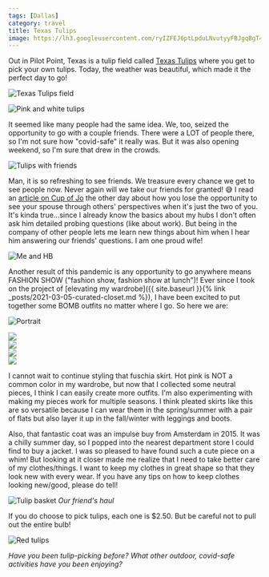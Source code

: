 ```yaml
---
tags: [Dallas]
category: travel
title: Texas Tulips
image: https://lh3.googleusercontent.com/ryIZFEJ6ptLpduLNvutyyFBJgqBgT4Yl28wPkbTtwuH7sy7BlwhQlEdE4GwwCfgyMrUgkCKIlLBMz7tGzvGKVz-VrUhm75REamVhn7QLiu2bpQrwN_RBxVKpR5c8GHQX037DGOYo1LATXmlG0oIJjYVgMUjWU2mBN3vGpkye4QoS5fzJP9Li9Fl6hrQfiQpw07QL6kTdaO1v-oGlW97OCXTVzvPKPrESRwVgfZVpBl52UePp724bNsLXGuF-fwuI8JBW95feWBxQqk5lFJ0eo5HSOaZ0LxAf4SzoH0ImWpXF6_lMAXHR4QeXK_0vnk0gWFiftI23dkR-CSw4NMOYcNNQlVZMkba5rFZZm0RHTFO8wcGICR5UPDfI35BPMkqm0zxvbEWHprSiHV2DOMcPuQNkHKMhnG1RScESrqyUgMSg1TpYQftUayFnKP9hcA-0D1NCMK2JPoAntflLTMyCthlJn8QEl0n0aj27R6GnuxC0vrfKhtHGPruSZ9-AgiDX3wqtwKKFKEc762trFCnNODz4W1jD6XdjXtHL_fmvpZX8hZy2Hv3zr6UErLgVfDBYiBH_LbRf4hwMmx7beYm5o1O9T7egl-_Djw8YmpqBQow1DEC08s2XtzmHb4jmW0zYO23iaP80ytax3ncR-HjpiN0NnKPGDAZ9h7oYWIrRXEbQERzo5zrJmqA1IGYd3QmVPSom2TVIlSlPkgNT51EnKbTdPILWto_5U5VcJOaHo_K-jCc_6-uvAJ47=w667-h1000-no?authuser=0
---
```


Out in Pilot Point, Texas is a tulip field called [Texas Tulips](https://texas-tulips.com/) where you get to pick your own tulips. Today, the weather was beautiful, which made it the perfect day to go!

![Texas Tulips field](https://lh3.googleusercontent.com/6umJ9zmjXtAkOUBcjLxrwUyteZc6PtFBj4PSqWHYg194ET8y83nS5E2R9c1lsf_b3NZyC8p3GMvv0woLZnrHF5KT7-mfYmqJaEa4pO8-L76-bbHC6EHREBDNiQY7KCMkZjSnhDuHBe4gP6HJxR_JCDjE4vs4WUDg8mw5W7aTcKTHBMMfB1axkJftBXMTfr4c6pN5oFdwS4V9WIoirknHGRRxEdrfs_Ia0rLLfzWgpF307jmKAEOctvdK1JLng5Se9ErISP_1zBRqa27NtLLeZgAk1By6Np83PqVPbkQkncVsPOHOmqI5LOcrun4JKrEmWQPCstsQ3BN6eRigtZ2CvQE6RR7hyofQQZ5N_Cd9_kiy4g64yL_kg4tqC-pnzPSlxwQMzZ8_je4fXMO_9wIPCQe5zv7dOUmkg1wv9psfwl7KaBblP2X6ECCU0Elwa66Zp_R6pgSsf2XwAFazoRZ8HAQflUXWOlYlXjwn4Rda1vgfjXlCO4zEjGLw32hPavtQs6wA7gsFwkU-ucoWdHnN8IOnKXVsHT2JRo2bRmeE-l5wmvq17TvEcRoZdfvZOrgu3hUr9DNEXfERyM7k_8ZjCqvJQgqJPK9ofEj5jVJKwfoXsmtTm2hI2eL4yPRZoOmb_v1O3ZpGwdynyy64iMkq98mtP0fqLE1ED7p4yYcnnsnWgIYUpheXsjYd-shgkys8sKt2_vYUUcp5n5u8RnRNJCoxYUPYAQ2ZYyJokRjl6yTYEGSk_poPWj8t=w656-h984-no?authuser=0)

![Pink and white tulips](https://lh3.googleusercontent.com/1H3VCgiv4A0XKVgl3vHvHdvZlVGDs-ahlaU4xsVjwH9pYbz6BIf0_qUoUho66-cFg9izBp3rq7xdL3PLHhoGBsC8lG5rqLpt9wZneP_nBlQVfS2A84bpXvIb8NfdogM6YriyIf3LlbdyUb5AFuE448l7HCYFaxjGGZL_MJEXYhW2S8oBFJQKqnFry-W08RdUFiEydiKETA-sOrr0TnSt3mNMU474rzv5MUqpRT9z0kn8t99QXK6zhPJSR76QmaBEzvQqUpPjlpuIUh0J-WFdBH-j8s9QfCGkXLe_ogg-QCoLlsGn94wJTX0DbDdfshJvSRJeKPRALv0UVkEn7haU4hQDgJsY0DC7L5sIQ5y7I6O74lON1Sq9snwNsA5yNhIHpjic0EqX4bGVzECmy7i6peFjGmduGVs-xb1VSqUnTlHwslK0t9VupXGmrresyGLFH0cdnfKwc88fEpiEWPOGoB_P3ADH8SL0rJz0UG1EzO6n55ABkYB7sawYy9LyL40LZ6WDwTl9IbSpTkLpMULJPCrPno41hjghKAppqqN6yFLPIXBkTrLTDwi6htKRoFBuwUTlPp0cIlgizE1OIdIcd2rzq4GwV-mrmfNpPhhS8dZLFS9J0AxcZIeZUOiL-kgw7wzoRg7pAm33HDJJkeT5bZbtiMJmnL8h_e2dulRM3OW9XBxGgvIHZGNqBdHV3FpQCwP13dDyVSqkfzWQU9GyyyuFiHWIxjJcmPCd9uw1nSdqYwUm5pTpMcuH=w1000-h667-no?authuser=0)

It seemed like many people had the same idea. We, too, seized the opportunity to go with a couple friends. There were a LOT of people there, so I'm not sure how "covid-safe" it really was. But it was also opening weekend, so I'm sure that drew in the crowds.

![Tulips with friends](https://lh3.googleusercontent.com/JcKtXjTFlKdzHrttlkxWn4inUxf63ZRZK9IusZtRbw7_MtJUnc6WkSG7lvB3sq0hrKe2fmO_oRxO0-RUhzpd8L0Rv8JbhDWjfWBdGdEYpGMPW2iVE-q7BEE_ZUtTmwit8PQSOiPBCD9tsCDMzu1Sclgsw2ELQ4vppvAT5ExWilAek-fhZCsGcZBq3QiY-7dvnkseTMpQMvRbY6xNoMsAaJggaTQ0begN_XLq2mbFEwJyENhHv1tHcZPQybeIIhwJ2cPEGDuc3m80Y5DpwqbH5egua8iXSCIXQiaOmqfSc3uiNM2MrYzFPVzuyyrGU96sILshAhT7bwOvA9hIzvGRyCZKt0t036xBGL5v22lQs9Y6b1gaZ9GCKOLzbjbAZuPpDC5EkgKZlOG9UwKRkfPRz1IXeRD0eAt938EObD5hCoccWwVk6ZpLlkTuzkDi5qHIOwwjyYtHAQHqDAbIOU_bmRbApaIuGCAoASe_L41EYFE3fvG0SjxEGnXgzgTJUUm2gnj5glSOktZzrGoInAD1BoKzhP0D2o_gOlsybmFgOrp0NwRUU7T8JfwOS1XXDt7UYwIANqbMK-hygoq-NG89w4FfXiUi_5-rqFFZn9qrWOm3s4Oz2u79KbVh_EPnPapZ96TcZVq71BF3Jtwj3nyfkBI7Pvgo9OIKeC2uKAyz1YABF6EEEchUb1UI0HKoR_c9XvJNoaA4jlGNShqm6oQ92fymf7KMD13H1Ktf4KmFMvvpeoW2zreLMk_V=w1000-h667-no?authuser=0)

Man, it is so refreshing to see friends. We treasure every chance we get to see people now. Never again will we take our friends for granted! :sweat_smile: I read an [article on Cup of Jo](https://cupofjo.com/2021/03/marriage-during-pandemic/) the other day about how you lose the opportunity to see your spouse through others' perspectives when it's just the two of you. It's kinda true...since I already know the basics about my hubs I don't often ask him detailed probing questions (like about work). But being in the company of other people lets me learn new things about him when I hear him answering our friends' questions. I am one proud wife!

![Me and HB](https://lh3.googleusercontent.com/j63ovtIKzCJ3JWFml28s8OMc9x-UNiSCdPZ_pciSWk-mza_zMmScz_ZYbBZNJWK43LWhO1YPD2mNmUCTs4yhS69ixdhK0D_VR9LMx79Kjz-kjLS6iJZ3kMFWQf3YYv3S__E4TpsxIZ40O_ecOVpvF_WwqJ9_KXarZoF8PNY85ZAmuqVszT9O2cfZMu4_6qXRnYNDD8QHTpe7vfJ96Ra-cDwuTLYr7mr86zYU-LvZONfT3egHKA2gJ7EUQuvJj0nKu2nZn-vYaU5M4wTvI1FoK9H0tSb_p1IW5eUQ59XFh_AnfDrnyx_atUHHpWXL3vfT1IWpGqmn23N1-MzGzXmScngcTrsf1_sIWf2ZQkgb7W-UsLpOOkvAsI7ohvCZ2KDe6-PY11YiryKAvOXusFNkWILF1Cxxqsj_3vIk_9EBw9k5UUp2_Dn1GQgjkhVp5dG-hNMfCn2YQYQOqPzeS3ZE_jDOdr98ya87PRxoM_NL2fTFIDVgt9AT4XOt-tT8vfU2-WTeH8MuP59-HAYRzSHMCq0xHAAQ3q3aFeB00J53R2uxUobNOBMF2QyexFw5sOyekQSd44pUXoMch7KfMJRJmrMxCJUpcmFeQubzhIbG4vFcpkeg1pdFs8hh6B81tE0FiJncGasPnsfZN2K0az-Hs-kdhwkuRUnknGQsErtx8bU059KE-eJu0N2AaHdYnG36R0TchSd8kA_DvAlbsPfJlkj2DITk3Oph_NCEw89sNYtv03GCfu2okK-f=w667-h1000-no?authuser=0)

Another result of this pandemic is any opportunity to go anywhere means FASHION SHOW ("fashion show, fashion show at lunch")! Ever since I took on the project of [elevating my wardrobe]({{ site.baseurl }}{% link _posts/2021-03-05-curated-closet.md %}), I have been excited to put together some BOMB outfits no matter where I go. So here we are:

![Portrait](https://lh3.googleusercontent.com/UvE1aVLFOMAI1xH9KSG23REu9xIvftMxZvbbkVHIpDlYeiamCTKMuU0FvASx_OXlR9AmQDjhoXkVDOywu1JyIJmZiUwIFkzYujQVgCnwraba4B8XY7hVc5jWgGYY7vNpEnVenAjCOPXFml5FUAvikrs5mWk3gKxPsYCNU38wz7IwPiNxIX2a3F2cmzwkXXFBP9QtQ8HOWAS5egtVinHfqRrAWfcKOjrioMmCqM2x9DvHw-UoDikWbERKv-lu1xxtqe0aCBNfNwG5HtrxRw5TAW2S81r1XXg0TBBQbhGMVowp7P1rd6P96-cg8WItjj_OdQRc2d_G7u7oznwLzHKrHYbLeqtEDCPvdhB2FIRg8qd8ON9t3mD3n2KLRIpI47hUNlRbAbHOZQ4lSaCVwUnKd9IKJ4BrE28xx989A0Kn7Dbu1XcFXYQHhHc2GJod2y8arwociXy88klqyPS67DIEeQam7S9K1Dolaa-H03qzY9DcMEl36215IsAMdCg9E657RqyvNCwEbVjT6kq4MO7EO7hHQy7DS8rBAQphiyIfOrtJThMG185oNnnz_B6R_pilzxh390Cfh2T4Y52okkb0NkY446nFNmAMc_lu53sq-Pp2e1dD71vmaKYDiw2aWBzAlyrs-t1MaLcuBBRtAB0CNX71P68nbURw8WYCyMDdRbR0X9VbH24p8BspdI9DMQhwRtWUEuBxEjcCiGx4AxDk7w7KmHhD8N6Ehra1MmcBWJTacYT9yK4TSmCm=w667-h1000-no?authuser=0)

<div class="row row-cols-1 row-cols-md-2 gy-4">
    <div class="col">
        <img src="https://lh3.googleusercontent.com/L0oWCOwTGhNSSpOzdbWjzEpJYGFsZgHpJoUagSXRjKX22rwpeTY0m0aPHKWv-uXcU265Zqt3AVZexra8o2PPK_FDwGPC4hUjtumPhtNWLHMS6t6N-MOD5l2TBOtgxwdG7ulTHkV1WFGUa5DIoaQL1EbRJhcWQiNtWUIEyTQGX-qx7D5PA16Z3eopjnREIx4wpPngz6AhbLNEByVCJLgkSyFm6o1SXEoUOjjSj-THOfB5NSP6lIQ3nzh2P-LW2g9kXtq_dClY--sJnfdDuW-E7gLaG8Whto1MgRfrdeKF-Q3ajSlwci6bJpKJdCHaYY_uNC1aLKt8Y53hxIDZQa3h6V7Q_9_bbfZSrSdatd5gimPWtLXbbm8dHGvAt2DHzWf4cegFgp90r2FxC_Ww6VSE6sRGxgoAzrKe9-7D1V9Z14u2NVuKY3y2tIqNZe01IeSJNkSW2yCd_dKV8Ku09eXLOexQxwGqWY-RQKgERziUCpMrPA6Hsep9BkdSsRRFblwgntqzrUgFqPJssxZrR4vwysZ7bO0GK0crRmNyKW20S87_zZp6hAKeT64DelRITddah1kEJ7xdCUp5iS3bEmTwDjsqDmg17AtaTq4U-_MSssT67K_HPbbeMjjXSmkMSKOUo8X7OMgabHIJVXZhD45ONZRPyw32oUV5EZp3rhrP7FCUWPM0UmCRkub3mv3fXgiNxH4i6thJiJmTi35U5qs0AbTHv3273msiDwtYsH7L9NNYnLgWASekc03Z=w667-h1000-no?authuser=0">
    </div>
    <div class="col">
        <img src="https://lh3.googleusercontent.com/Xhfomx6mVUX_H-KzQSrVXWhn5iFPX9D3YNVDMmkg0VN0jrWJElj1VA1ZsJWSf9zVVp2oHjX0ij1AhQrtw7NMczABjvMZvOP42p96TbBSlhylmdcVvn6yr3KZYenBsEHcLNoOZl61e2y9pYNUe4Lk1kpvoenRW2xndlQQ3u3FMRnD39cfRpSEPs1IGHryWLnRzFII9DfMSP8P6a4oD2CrrJRdJnkHWjADBEOywqaR0pe0_fyys0SG6-EwaZZY_neH-LRiiVIfkL99T-yWMUZWkpDvVsRpQ3bj70lclRz5_Zvm6ns_xfZHNjCK4j7-J9UOJJZsbT8BbuBecq2E2ACt9vugJ6TIUk8jaKXrDANbLf0XkeDAuqpIkEdKLAU8CD-_jueZBwJkCSaPRiOmOXRnxmJHurvnXx5ymONcRYhGjYUs6DtoDIJ4TbKJL2-HZ8dA-OkIT0g_3PAnq4Yy2nBuLM8GEJjZh03CWS91_ajOXx0tin-at9omiqo3waq_mWBokt7CvnFeWOOk4OSpzEm4R-0KMp1WER2TDxJbI6YWjpD-TP2mnmT-qUrODduNgfDbKrHY0rnjuGTuXTDn-wZ5vUIyLOal7icj74UHeCl7ngIEROea1ZsC1rWBB0DhYn_cjbPzh6ldIouQAGc0aN6uQha5ObE6xmPF5mWQC-Nm8-112hqMyjLd4UdlGOGfXkhE0JUS5oVGKQoueV7XjpAWD7IUlopWSnfy13XdzsIhBb4OYQl6VL8ZgJku=w667-h1000-no?authuser=0">
    </div>
     <div class="col">
        <img src="https://lh3.googleusercontent.com/ryIZFEJ6ptLpduLNvutyyFBJgqBgT4Yl28wPkbTtwuH7sy7BlwhQlEdE4GwwCfgyMrUgkCKIlLBMz7tGzvGKVz-VrUhm75REamVhn7QLiu2bpQrwN_RBxVKpR5c8GHQX037DGOYo1LATXmlG0oIJjYVgMUjWU2mBN3vGpkye4QoS5fzJP9Li9Fl6hrQfiQpw07QL6kTdaO1v-oGlW97OCXTVzvPKPrESRwVgfZVpBl52UePp724bNsLXGuF-fwuI8JBW95feWBxQqk5lFJ0eo5HSOaZ0LxAf4SzoH0ImWpXF6_lMAXHR4QeXK_0vnk0gWFiftI23dkR-CSw4NMOYcNNQlVZMkba5rFZZm0RHTFO8wcGICR5UPDfI35BPMkqm0zxvbEWHprSiHV2DOMcPuQNkHKMhnG1RScESrqyUgMSg1TpYQftUayFnKP9hcA-0D1NCMK2JPoAntflLTMyCthlJn8QEl0n0aj27R6GnuxC0vrfKhtHGPruSZ9-AgiDX3wqtwKKFKEc762trFCnNODz4W1jD6XdjXtHL_fmvpZX8hZy2Hv3zr6UErLgVfDBYiBH_LbRf4hwMmx7beYm5o1O9T7egl-_Djw8YmpqBQow1DEC08s2XtzmHb4jmW0zYO23iaP80ytax3ncR-HjpiN0NnKPGDAZ9h7oYWIrRXEbQERzo5zrJmqA1IGYd3QmVPSom2TVIlSlPkgNT51EnKbTdPILWto_5U5VcJOaHo_K-jCc_6-uvAJ47=w667-h1000-no?authuser=0">
    </div>
    <div class="col">
        <img src="https://lh3.googleusercontent.com/-lOcCXAOSRxoRbu4xUZ5UpKscKiBtE0WowIqdMSgW0ENTnuyTfHGqMF4V04MrvlV2C4HgU4gWPlDq2HbtBnlHeBUq7I1DzwwzRelY4Q3ckSjp_QXlVwlJuKbaNJ872Hn51H_kyR9Fqdehwlt7hqtE9fPfNwgO4irTrPEmUzH9PB7u1olrTYNtsSsGA1tmK2_mgfRBnBYvxO6-LYEXxQLNCcCVxbcoOBTcOxjJ4qpwMhCkktzVlN5d7e6FPSk3GBmpz_igrIfEN5rQQuUqNC0LpdBsZ44bod-AwTo14Jkxdnqx76QnhuRXa_Hcz9GJssFnJaD1eQ6HJzGPqllTJfkWFeobUKTJy-oMqMyxe0d62wazP6o0q3mdPj6_LQcS01qo8I_wLH-abKPClmVZRDUWVQ2NM6LToSkqGWTxjLJRqty-Px4QBq0L4zI2wMCFhl2RCCBATclJPYQEGU-NcfP2k-esaBS3TFG8YdeFt8V5X7yljwS2VpU9ls1QjLKCSbT43j0VhvY_88fxRIfMa_wqpltDjHn2nxC6vN0_0LyAjEPUWH-wdtVDRqpW8ZggFHhhKCEQTK5M0ERJT2rxNSJwzEDphj70zHtyMpljhJKPiH5i2VisjU3-Okyb07zCWgEO4TDNEGeke6cyOHE-7oHAOluIQd9LyzR5Q2qRzLsGPvLylCmLyyKyN1XOAmYDyo63O7wg7F0Vw32J9jDNQwLORzxE_w6nF_H403ZoCOhf0v8VWXLRsNGHWWd=w667-h1000-no?authuser=0">
    </div>
</div>

I cannot wait to continue styling that fuschia skirt. Hot pink is NOT a common color in my wardrobe, but now that I collected some neutral pieces, I think I can easily create more outfits. I'm also experimenting with making my pieces work for multiple seasons. I think pleated skirts like this are so versatile because I can wear them in the spring/summer with a pair of flats but also layer it up in the fall/winter with leggings and boots.

Also, that fantastic coat was an impulse buy from Amsterdam in 2015. It was a chilly summer day, so I popped into the nearest department store I could find to buy a jacket. I was so pleased to have found such a cute piece on a whim! But looking at it closer made me realize that I need to take better care of my clothes/things. I want to keep my clothes in great shape so that they look new with every wear. If you have any tips on how to keep clothes looking new/good, please do tell!

![Tulip basket](https://lh3.googleusercontent.com/uZB9qHWfNmArKwQGVHwTObgSeT2PWh2igR1e_Jtfo3Tvm_2PH-eKQ5YxiWWquFdVACHnfbNcnsn9dgFS_oocCo8WUhBmt2Vf0XNzVSj18lnqmRtFjbSJAsKQKH00kCb_7fA--orpb9AmkQYrMaX4VnbMGYprpjsZE3p5YSz3p4xm30x9kwxoCmTPreYjizcEIQN32tUnuJ9Wn4ujNLfVthDmvxSuAd196vt6YRZgBd1kjCYBfo_kYevqCE-Js1ycyvXVRrJgum6zoV_5SDcr5FzCcgr5giEaSsddKn9Gn2XI-s6aBaJ6Dej0eiY7J1xi7cfRzYTA8D4JMHuRhUv3T-HltzTdlZJn4xpioPoJCiaTSS_lFmlvJkVK9IOSmkqkCqD0nd22vUcjn5KJdrffIjuaRNYsUnEolTrPv_FNWzycG5JKpfFBgJCaAt1L4xsq8VRo4Q-0zHGhJz8Jt2gkwQ_ZBebR0VkWoRQ4BbDiewEFqbURZrtYOUFWNo0vNTmwc_U2GWWxOoS8hLTHMN5PuazXCnxtx1SdeVoxVKGedS6Y48ZkUGnOqIyxS5nCatQb3wgcBqUHm7xDIvDljGS-mP3KAmdSmZMyKpUon9jx5s_rJ0th-xaktYobqoiVf4PM-tY34oWE3IFJLcwT6EYcEhp0377dqobI94nep2_oQMkwV6XgUkUvNz8QfY_Z08n3KDrzKQGLKmhkvBDN1ZDCulPPhgIrJRY0Vm33ypia_GumKWi1Pv7mwqgx=w1000-h667-no?authuser=0)
*Our friend's haul*

If you do choose to pick tulips, each one is $2.50. But be careful not to pull out the entire bulb!

![Red tulips](https://lh3.googleusercontent.com/9LyS8X5mQlQezDpBZt9Yjeva9pTucMyFilIkooNHRvpxtaOLxEkN_F56CiUva-o-qJRXIdEna94RENdHlemFV0iZZ1ahPMYXWkhUYPss3kbI_7EnXq-5zxUzgpXOPAOsY4j0FoeSWzbaqD5spv-ai1MVahQBX5Bg4ry5yELeXeYU34sjmjIuxp_08Q3ZdxMFIRqFhFY22l4XLeuMEzQFc7ZIr1lG4dotZPWOkT459slYlqZing4W_rnIr_4E4X_t_m1reF5cjemW4p9rgLZVmiOwwzU-mZ57Mbx1IofrztWFCmHU0dwHnDJMh3847gyCflFqAk7l1ziacCYcUSPRqnN3sXbEZMRnyTaF3GzdFWpkEZHbUg4-aih_es_ggbmfdFJslVMsB9_KfLLqj3BvTAg0K4ktlxzPeugwVKqxV3sTT06wc7-H5Eyh61Mj_ZSLrjQ8Srh5Aw9NHwvfzei3rs_a0UrO5T-HigxKEe8YmdRbvsfFj9vuz5v5OlTjEXvTppkjwMJsKnho39kERE57eGztXKMhMG7XKVoFrxYXaueW4xMRKivS9XMMzVOVtEQaMYnocM4NOc1728_b8timOj7u7_td8YwAY4PYcgSE5QzQm8JM861vWi73Iu387iz7_f_ZCP4GQyYJ1ubG0vXFn8fLAMmSnGSTFzS1evZ3Bqsn_OrdDLQhCt6Ck_JrfiyzhLmCLyPEZPLlaMm3kfwCJAq4PGQbl1i6AR7CVetb0-HMYqKqtZtRAZuy=w667-h1000-no?authuser=0)

*Have you been tulip-picking before? What other outdoor, covid-safe activities have you been enjoying?*